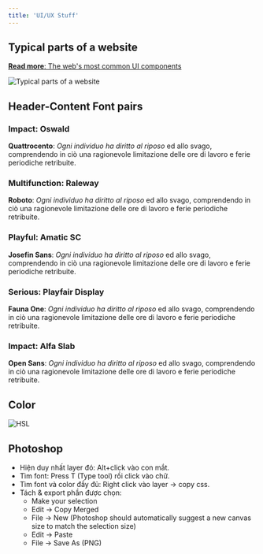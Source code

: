```yaml
---
title: 'UI/UX Stuff'
---
```


## Typical parts of a website

[**Read more**: The web's most common UI components](https://storybook.js.org/showcase/glossary)

![Typical parts of a website](https://imgur.com/MyJJ16E.png)

## Header-Content Font pairs

<h3 style={{fontFamily: "Oswald"}}> Impact: Oswald </h3>
<p style={{fontFamily: "Quattrocento",}}><b>Quattrocento</b>: <i>Ogni individuo ha diritto al riposo</i> ed allo svago, comprendendo in ciò una ragionevole limitazione delle ore di lavoro e ferie periodiche retribuite.
</p>
<h3 style={{fontFamily: "Raleway"}}> Multifunction: Raleway </h3>
<p style={{fontFamily: "Roboto"}}><b>Roboto</b>: <i>Ogni individuo ha diritto al riposo</i> ed allo svago, comprendendo in ciò una ragionevole limitazione delle ore di lavoro e ferie periodiche retribuite.
</p>

<h3 style={{fontFamily: "Amatic SC"}}> Playful: Amatic SC </h3>
<p style={{fontFamily: "Josefin Sans"}}><b>Josefin Sans</b>: <i>Ogni individuo ha diritto al riposo</i> ed allo svago, comprendendo in ciò una ragionevole limitazione delle ore di lavoro e ferie periodiche retribuite.
</p>

<h3 style={{fontFamily: "Playfair Display"}}> Serious: Playfair Display </h3>
<p style={{fontFamily: "Fauna One"}}><b>Fauna One</b>: <i>Ogni individuo ha diritto al riposo</i> ed allo svago, comprendendo in ciò una ragionevole limitazione delle ore di lavoro e ferie periodiche retribuite.
</p>

<h3 style={{fontFamily: "Alfa Slab"}}> Impact: Alfa Slab </h3>
<p style={{fontFamily: "Open Sans"}}><b>Open Sans</b>: <i>Ogni individuo ha diritto al riposo</i> ed allo svago, comprendendo in ciò una ragionevole limitazione delle ore di lavoro e ferie periodiche retribuite.
</p>

## Color

![HSL](https://i.imgur.com/tYjLyml.png)

## Photoshop

- Hiện duy nhất layer đó: Alt+click vào con mắt.
- Tìm font: Press T (Type tool) rồi click vào chữ.
- Tìm font và color đầy đủ: Right click vào layer &rarr; copy css.
- Tách & export phần được chọn:
  - Make your selection
  - Edit &rarr; Copy Merged
  - File &rarr; New (Photoshop should automatically suggest a new canvas size to match the selection size)
  - Edit &rarr; Paste
  - File &rarr; Save As (PNG)
